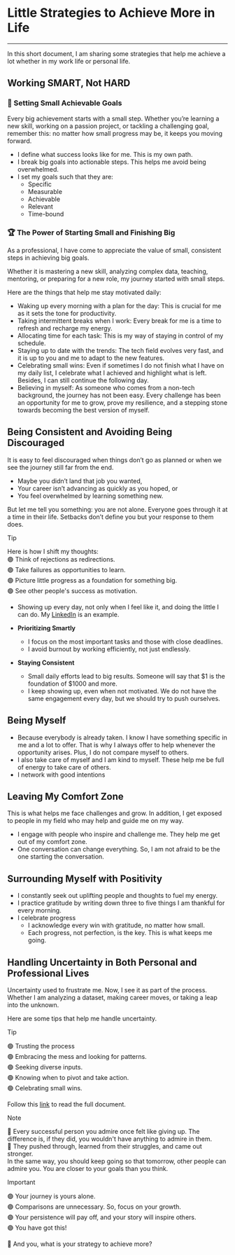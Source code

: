# Little Strategies to Achieve More in Life
----

In this short document, I am sharing some strategies that help me achieve a lot whether in my work life or personal life.  

## Working SMART, Not HARD

### :dart: Setting Small Achievable Goals  
Every big achievement starts with a small step. Whether you’re learning a new skill, working on a passion project, or tackling a challenging goal, remember this: no matter how small progress may be, it keeps you moving forward.  
* I define what success looks like for me. This is my own path. 
* I break big goals into actionable steps. This helps me avoid being overwhelmed. 
* I set my goals such that they are:  
  * Specific
  * Measurable
  * Achievable
  * Relevant
  * Time-bound

### :trophy: The Power of Starting Small and Finishing Big
As a professional, I have come to appreciate the value of small, consistent steps in achieving big goals. 

Whether it is mastering a new skill, analyzing complex data, teaching, mentoring, or preparing for a new role, my journey started with small steps.

Here are the things that help me stay motivated daily:  
* Waking up every morning with a plan for the day: This is crucial for me as it sets the tone for productivity.
* Taking intermittent breaks when I work: Every break for me is a time to refresh and recharge my energy.
* Allocating time for each task: This is my way of staying in control of my schedule.
* Staying up to date with the trends: The tech field evolves very fast, and it is up to you and me to adapt to the new features.
* Celebrating small wins: Even if sometimes I do not finish what I have on my daily list, I celebrate what I achieved and highlight what is left. Besides, I can still continue the following day.
* Believing in myself: As someone who comes from a non-tech background, the journey has not been easy. Every challenge has been an opportunity for me to grow, prove my resilience, and a stepping stone towards becoming the best version of myself. 

## Being Consistent and Avoiding Being Discouraged
It is easy to feel discouraged when things don’t go as planned or when we see the journey still far from the end. 

* Maybe you didn’t land that job you wanted,
* Your career isn’t advancing as quickly as you hoped, or
* You feel overwhelmed by learning something new.  

But let me tell you something: you are not alone. Everyone goes through it at a time in their life. Setbacks don’t define you but your response to them does.  

> [!Tip]
> Here is how I shift my thoughts:  
> :green_circle: Think of rejections as redirections.  
> :green_circle: Take failures as opportunities to learn.  
> :green_circle: Picture little progress as a foundation for something big.  
> 🟢 See other people's success as motivation.

* Showing up every day, not only when I feel like it, and doing the little I can do. My [LinkedIn](https://www.linkedin.com/in/edwigesongong/) is an example.  

* **Prioritizing Smartly** 
  * I focus on the most important tasks and those with close deadlines. 
  * I avoid burnout by working efficiently, not just endlessly.

* **Staying Consistent** 
  * Small daily efforts lead to big results. Someone will say that $1 is the foundation of $1000 and more.
  * I keep showing up, even when not motivated. We do not have the same engagement every day, but we should try to push ourselves.


## Being Myself
* Because everybody is already taken. I know I have something specific in me and a lot to offer. That is why I always offer to help whenever the opportunity arises. Plus, I do not compare myself to others.
* I also take care of myself and I am kind to myself. These help me be full of energy to take care of others.
* I network with good intentions


## Leaving My Comfort Zone
This is what helps me face challenges and grow. In addition, I get exposed to people in my field who may help and guide me on my way.  
  * I engage with people who inspire and challenge me. They help me get out of my comfort zone.
  * One conversation can change everything. So, I am not afraid to be the one starting the conversation.

## Surrounding Myself with Positivity
* I constantly seek out uplifting people and thoughts to fuel my energy. 
* I practice gratitude by writing down three to five things I am thankful for every morning.
* I celebrate progress
  * I acknowledge every win with gratitude, no matter how small.
  * Each progress, not perfection, is the key. This is what keeps me going.  


## Handling Uncertainty in Both Personal and Professional Lives
Uncertainty used to frustrate me. Now, I see it as part of the process. Whether I am analyzing a dataset, making career moves, or taking a leap into the unknown.

Here are some tips that help me handle uncertainty.
> [!TIP]
> :green_circle: Trusting the process  
> :green_circle: Embracing the mess and looking for patterns.  
> :green_circle: Seeking diverse inputs.  
> :green_circle: Knowing when to pivot and take action.  
> :green_circle: Celebrating small wins.  

Follow this [link](https://www.linkedin.com/posts/edwigesongong_how-to-handle-uncertainty-in-data-life-activity-7298755590556696576-RrDX?utm_source=share&utm_medium=member_desktop&rcm=ACoAAB_1EqsB-d45rChQ2ctmpgYCEopN9YPppR0) to read the full document.  

> [!NOTE]
> :large_blue_circle: Every successful person you admire once felt like giving up. The difference is, if they did, you wouldn't have anything to admire in them.  
> :large_blue_circle: They pushed through, learned from their struggles, and came out stronger.  
In the same way, you should keep going so that tomorrow, other people can admire you. You are closer to your goals than you think.  

> [!Important]
> :purple_circle: Your journey is yours alone.  
> :purple_circle: Comparisons are unnecessary. So, focus on your growth.  
> :purple_circle: Your persistence will pay off, and your story will inspire others.  
> :purple_circle: You have got this!  

📌 And you, what is your strategy to achieve more?

